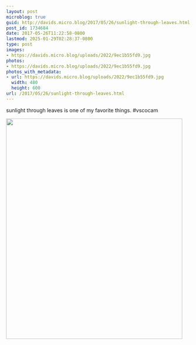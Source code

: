 ```yaml
---
layout: post
microblog: true
guid: http://davids.micro.blog/2017/05/26/sunlight-through-leaves.html
post_id: 1734684
date: 2017-05-26T11:22:58-0800
lastmod: 2025-01-29T02:28:37-0800
type: post
images:
- https://davids.micro.blog/uploads/2022/9ec1b55fd9.jpg
photos:
- https://davids.micro.blog/uploads/2022/9ec1b55fd9.jpg
photos_with_metadata:
- url: https://davids.micro.blog/uploads/2022/9ec1b55fd9.jpg
  width: 480
  height: 600
url: /2017/05/26/sunlight-through-leaves.html
---
```

sunlight through leaves is one of my favorite things. #vscocam

<img src="/uploads/2022/9ec1b55fd9.jpg" width="480" height="600" alt="">
